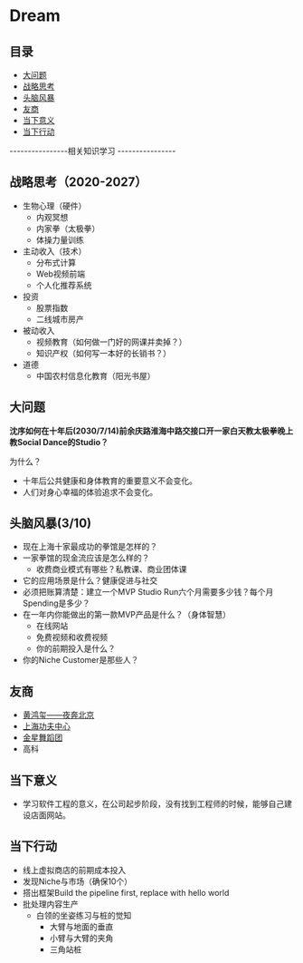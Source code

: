 # Dream


## 目录

- [大问题](#大问题)
- [战略思考](#战略思考)
- [头脑风暴](#头脑风暴)
- [友商](#友商)
- [当下意义](#当下意义)
- [当下行动](#当下行动)

----------------相关知识学习 ----------------

## 战略思考（2020-2027）

- 生物心理（硬件）
  - 内观冥想
  - 内家拳（太极拳）
  - 体操力量训练
- 主动收入（技术）
  - 分布式计算
  - Web视频前端
  - 个人化推荐系统
- 投资
  - 股票指数
  - 二线城市房产
- 被动收入
  + 视频教育（如何做一门好的网课并卖掉？）
  + 知识产权（如何写一本好的长销书？）
- 道德
  + 中国农村信息化教育（阳光书屋）

## 大问题

**沈序如何在十年后(2030/7/14)前余庆路淮海中路交接口开一家白天教太极拳晚上教Social Dance的Studio？**

为什么？

+ 十年后公共健康和身体教育的重要意义不会变化。
+ 人们对身心幸福的体验追求不会变化。

## 头脑风暴(3/10)

+ 现在上海十家最成功的拳馆是怎样的？
+ 一家拳馆的现金流应该是怎么样的？
  + 收费商业模式有哪些？私教课、商业团体课
+ 它的应用场景是什么？健康促进与社交
+ 必须把账算清楚：建立一个MVP Studio Run六个月需要多少钱？每个月Spending是多少？
+ 在一年内你能做出的第一款MVP产品是什么？（身体智慧）
  + 在线网站
  + 免费视频和收费视频
  + 你的前期投入是什么？
+ 你的Niche Customer是那些人？

## 友商

+ [黄鸿玺——夜奔北京](https://www.youtube.com/watch?v=YN3JcSI3I7U)
+ [上海功夫中心](https://www.shanghaikungfucentre.com/)
+ [金星舞蹈团](<http://www.jinxing-dance-theatre.com/performances.html?lang=en>)
+ 高科

## 当下意义

+ 学习软件工程的意义，在公司起步阶段，没有找到工程师的时候，能够自己建设店面网站。

## 当下行动

+ 线上虚拟商店的前期成本投入
+ 发现Niche与市场（确保10个）
+ 搭出框架Build the pipeline first, replace with hello world
+ 批处理内容生产
  + 白领的坐姿练习与桩的觉知
    + 大臂与地面的垂直
    + 小臂与大臂的夹角
    + 三角站桩